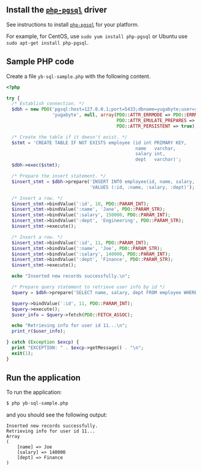 ## Install the [`php-pgsql`](https://www.php.net/manual/en/book.pgsql.php) driver

See instructions to install [`php-pgsql`](https://www.php.net/manual/en/pgsql.installation.php) for your platform.

For example, for CentOS, use `sudo yum install php-pgsql` or Ubuntu use `sudo apt-get install php-pgsql`.

## Sample PHP code

Create a file `yb-sql-sample.php` with the following content.

```php
<?php

try {
  /* Establish connection. */
  $dbh = new PDO('pgsql:host=127.0.0.1;port=5433;dbname=yugabyte;user=yugabyte;password=yugabyte',
                 'yugabyte', null, array(PDO::ATTR_ERRMODE => PDO::ERRMODE_EXCEPTION,
                                         PDO::ATTR_EMULATE_PREPARES => true,
                                         PDO::ATTR_PERSISTENT => true));

  /* Create the table if it doesn't exist. */
  $stmt = 'CREATE TABLE IF NOT EXISTS employee (id int PRIMARY KEY,
                                                name   varchar,
                                                salary int,
                                                dept   varchar)';
  $dbh->exec($stmt);

  /* Prepare the insert statement. */
  $insert_stmt = $dbh->prepare('INSERT INTO employee(id, name, salary, dept) ' .
                               'VALUES (:id, :name, :salary, :dept)');

  /* Insert a row. */
  $insert_stmt->bindValue(':id', 10, PDO::PARAM_INT);
  $insert_stmt->bindValue(':name', 'Jane', PDO::PARAM_STR);
  $insert_stmt->bindValue(':salary', 150000, PDO::PARAM_INT);
  $insert_stmt->bindValue(':dept', 'Engineering', PDO::PARAM_STR);
  $insert_stmt->execute();

  /* Insert a row. */
  $insert_stmt->bindValue(':id', 11, PDO::PARAM_INT);
  $insert_stmt->bindValue(':name', 'Joe', PDO::PARAM_STR);
  $insert_stmt->bindValue(':salary', 140000, PDO::PARAM_INT);
  $insert_stmt->bindValue(':dept', 'Finance', PDO::PARAM_STR);
  $insert_stmt->execute();

  echo "Inserted new records successfully.\n";

  /* Prepare query statement to retrieve user info by id */
  $query = $dbh->prepare('SELECT name, salary, dept FROM employee WHERE id = :id');

  $query->bindValue(':id', 11, PDO::PARAM_INT);
  $query->execute();
  $user_info = $query->fetch(PDO::FETCH_ASSOC);

  echo "Retrieving info for user id 11...\n";
  print_r($user_info);

} catch (Exception $excp) {
  print "EXCEPTION: " . $excp->getMessage() . "\n";
  exit(1);
}
```

## Run the application

To run the application:

```sh
$ php yb-sql-sample.php
```

and you should see the following output:

```
Inserted new records successfully.
Retrieving info for user id 11...
Array
(
    [name] => Joe
    [salary] => 140000
    [dept] => Finance
)
```

